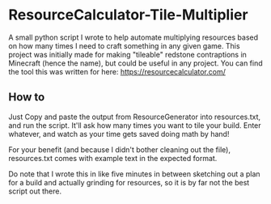 # ResourceCalculator-Tile-Multiplier
A small python script I wrote to help automate multiplying resources based on how many times I need to craft something in any given game. This project was initially made for making "tileable" redstone contraptions in Minecraft (hence the name), but could be useful in any project. You can find the tool this was written for here: https://resourcecalculator.com/

## How to
Just Copy and paste the output from ResourceGenerator into resources.txt, and run the script. It'll ask how many times you want to tile your build. Enter whatever, and watch as your time gets saved doing math by hand!

For your benefit (and because I didn't bother cleaning out the file), resources.txt comes with example text in the expected format.

Do note that I wrote this in like five minutes in between sketching out a plan for a build and actually grinding for resources, so it is by far not the best script out there.
